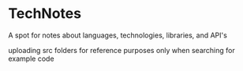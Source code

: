 # TechNotes
A spot for notes about languages, technologies, libraries, and API's

uploading src folders for reference purposes only when searching for example code
